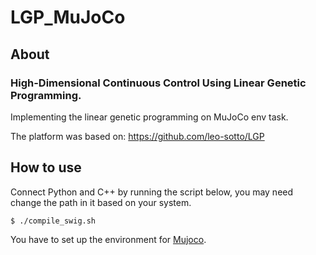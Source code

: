 # LGP_MuJoCo
## About
### High-Dimensional Continuous Control Using Linear Genetic Programming.
Implementing the linear genetic programming on MuJoCo env task.

The platform was based on:
https://github.com/leo-sotto/LGP

## How to use
Connect Python and C++ by running the script below, you may need change the path in it based on your system.

`$ ./compile_swig.sh`

You have to set up the environment for [Mujoco](https://www.gymlibrary.dev/environments/mujoco/index.html).
